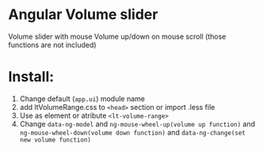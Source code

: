 # Angular Volume slider

Volume slider with mouse Volume up/down on mouse scroll (those functions are not included)

Install:
=======
1. Change default (`app.ui`) module name
2. add ltVolumeRange.css to `<head>` section or import .less file
2. Use as element or atribute `<lt-volume-range>`
3. Change `data-ng-model` and `ng-mouse-wheel-up(volume up function)` and `ng-mouse-wheel-down(volume down function)` and  `data-ng-change(set new volume function)`
